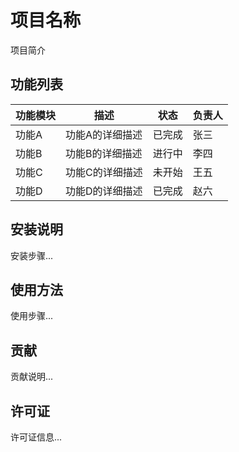 # 项目名称

项目简介

## 功能列表

| 功能模块 | 描述 | 状态 | 负责人 |
| -------- | ---- | ---- | ------ |
| 功能A    | 功能A的详细描述 | 已完成 | 张三   |
| 功能B    | 功能B的详细描述 | 进行中 | 李四   |
| 功能C    | 功能C的详细描述 | 未开始 | 王五   |
| 功能D    | 功能D的详细描述 | 已完成 | 赵六   |

## 安装说明

安装步骤...

## 使用方法

使用步骤...

## 贡献

贡献说明...

## 许可证

许可证信息...

